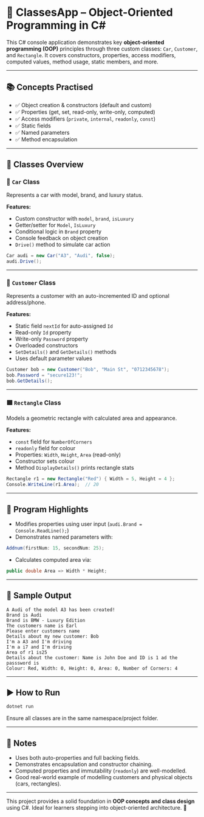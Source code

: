 # 🧱 ClassesApp – Object-Oriented Programming in C#

This C# console application demonstrates key **object-oriented programming (OOP)** principles through three custom classes: `Car`, `Customer`, and `Rectangle`. It covers constructors, properties, access modifiers, computed values, method usage, static members, and more.

---

## 📚 Concepts Practised

- ✅ Object creation & constructors (default and custom)
- ✅ Properties (get, set, read-only, write-only, computed)
- ✅ Access modifiers (`private`, `internal`, `readonly`, `const`)
- ✅ Static fields
- ✅ Named parameters
- ✅ Method encapsulation

---

## 🧩 Classes Overview

### 🚗 `Car` Class

Represents a car with model, brand, and luxury status.

**Features:**
- Custom constructor with `model`, `brand`, `isLuxury`
- Getter/setter for `Model`, `IsLuxury`
- Conditional logic in `Brand` property
- Console feedback on object creation
- `Drive()` method to simulate car action

```csharp
Car audi = new Car("A3", "Audi", false);
audi.Drive();
```

---

### 👤 `Customer` Class

Represents a customer with an auto-incremented ID and optional address/phone.

**Features:**
- Static field `nextId` for auto-assigned `Id`
- Read-only `Id` property
- Write-only `Password` property
- Overloaded constructors
- `SetDetails()` and `GetDetails()` methods
- Uses default parameter values

```csharp
Customer bob = new Customer("Bob", "Main St", "0712345678");
bob.Password = "secure123!";
bob.GetDetails();
```

---

### 🟥 `Rectangle` Class

Models a geometric rectangle with calculated area and appearance.

**Features:**
- `const` field for `NumberOfCorners`
- `readonly` field for colour
- Properties: `Width`, `Height`, `Area` (read-only)
- Constructor sets colour
- Method `DisplayDetails()` prints rectangle stats

```csharp
Rectangle r1 = new Rectangle("Red") { Width = 5, Height = 4 };
Console.WriteLine(r1.Area);  // 20
```

---

## 🧾 Program Highlights

- Modifies properties using user input (`audi.Brand = Console.ReadLine();`)
- Demonstrates named parameters with:
```csharp
Addnum(firstNum: 15, secondNum: 25);
```
- Calculates computed area via:
```csharp
public double Area => Width * Height;
```

---

## 🧪 Sample Output

```
A Audi of the model A3 has been created!
Brand is Audi
Brand is BMW - Luxury Edition
The customers name is Earl
Please enter customers name
Details about my new customer: Bob
I'm a A3 and I'm driving
I'm a i7 and I'm driving
Area of r1 is25
Details about the customer: Name is John Doe and ID is 1 ad the passsword is 
Colour: Red, Width: 0, Height: 0, Area: 0, Number of Corners: 4
```

---

## ▶️ How to Run

```bash
dotnet run
```

Ensure all classes are in the same namespace/project folder.

---

## 🔧 Notes

- Uses both auto-properties and full backing fields.
- Demonstrates encapsulation and constructor chaining.
- Computed properties and immutability (`readonly`) are well-modelled.
- Good real-world example of modelling customers and physical objects (cars, rectangles).

---

This project provides a solid foundation in **OOP concepts and class design** using C#. Ideal for learners stepping into object-oriented architecture. 🧱
